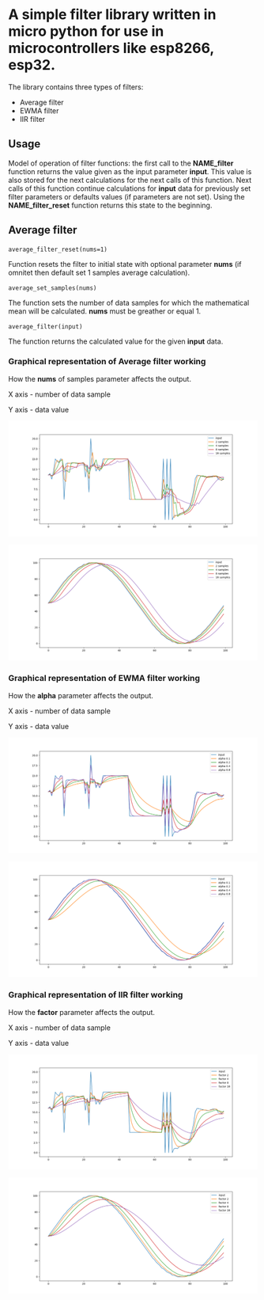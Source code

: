 # A simple filter library written in micro python for use in microcontrollers like esp8266, esp32.

The library contains three types of filters:
- Average filter
- EWMA filter
- IIR filter

## Usage
Model of operation of filter functions: the first call to the **NAME_filter** function returns the value given as the input parameter **input**.
This value is also stored for the next calculations for the next calls of this function.
Next calls of this function continue calculations for **input** data for previously set filter parameters or defaults values (if parameters are not set).
Using the **NAME_filter_reset** function returns this state to the beginning.

## Average filter

```
average_filter_reset(nums=1)
```
Function resets the filter to initial state with optional parameter **nums** (if omnitet then default set 1 samples average calculation).

```
average_set_samples(nums)
```
The function sets the number of data samples for which the mathematical mean will be calculated. **nums** must be greather or equal 1.

```
average_filter(input)
```
The function returns the calculated value for the given **input** data.

### Graphical representation of Average filter working

How the **nums** of samples parameter affects the output.

X axis - number of data sample

Y axis - data value

![res/average_data.png](res/average_data.png)

![res/average_sinus.png](res/average_sinus.png)

### Graphical representation of EWMA filter working

How the **alpha** parameter affects the output.

X axis - number of data sample

Y axis - data value

![res/ewma_data.png](res/ewma_data.png)

![res/ewma_sinus.png](res/ewma_sinus.png)

### Graphical representation of IIR filter working

How the **factor** parameter affects the output.

X axis - number of data sample

Y axis - data value

![res/iir_data.png](res/iir_data.png)

![res/iir_sinus.png](res/iir_sinus.png)
